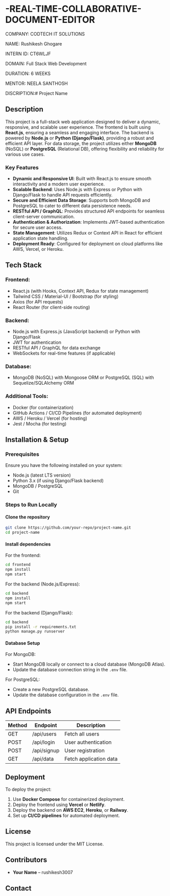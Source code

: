 # -REAL-TIME-COLLABORATIVE-DOCUMENT-EDITOR
COMPANY: CODTECH IT SOLUTIONS

NAME: Rushikesh Ghogare

INTERN ID: CT6WLJF

DOMAIN: Full Stack Web Development

DURATION: 6 WEEKS

MENTOR: NEELA SANTHOSH

DISCRIPTION:# Project Name

## Description

This project is a full-stack web application designed to deliver a dynamic, responsive, and scalable user experience. The frontend is built using **React.js**, ensuring a seamless and engaging interface. The backend is powered by **Node.js** or **Python (Django/Flask)**, providing a robust and efficient API layer. For data storage, the project utilizes either **MongoDB** (NoSQL) or **PostgreSQL** (Relational DB), offering flexibility and reliability for various use cases.

### Key Features
- **Dynamic and Responsive UI**: Built with React.js to ensure smooth interactivity and a modern user experience.
- **Scalable Backend**: Uses Node.js with Express or Python with Django/Flask to handle API requests efficiently.
- **Secure and Efficient Data Storage**: Supports both MongoDB and PostgreSQL to cater to different data persistence needs.
- **RESTful API / GraphQL**: Provides structured API endpoints for seamless client-server communication.
- **Authentication & Authorization**: Implements JWT-based authentication for secure user access.
- **State Management**: Utilizes Redux or Context API in React for efficient application state handling.
- **Deployment Ready**: Configured for deployment on cloud platforms like AWS, Vercel, or Heroku.

## Tech Stack

### Frontend:
- React.js (with Hooks, Context API, Redux for state management)
- Tailwind CSS / Material-UI / Bootstrap (for styling)
- Axios (for API requests)
- React Router (for client-side routing)

### Backend:
- Node.js with Express.js (JavaScript backend) or Python with Django/Flask
- JWT for authentication
- RESTful API / GraphQL for data exchange
- WebSockets for real-time features (if applicable)

### Database:
- MongoDB (NoSQL) with Mongoose ORM or PostgreSQL (SQL) with Sequelize/SQLAlchemy ORM

### Additional Tools:
- Docker (for containerization)
- GitHub Actions / CI/CD Pipelines (for automated deployment)
- AWS / Heroku / Vercel (for hosting)
- Jest / Mocha (for testing)

## Installation & Setup

### Prerequisites
Ensure you have the following installed on your system:
- Node.js (latest LTS version)
- Python 3.x (if using Django/Flask backend)
- MongoDB / PostgreSQL
- Git

### Steps to Run Locally

#### Clone the repository
```sh
git clone https://github.com/your-repo/project-name.git
cd project-name
```

#### Install dependencies
For the frontend:
```sh
cd frontend
npm install
npm start
```

For the backend (Node.js/Express):
```sh
cd backend
npm install
npm start
```

For the backend (Django/Flask):
```sh
cd backend
pip install -r requirements.txt
python manage.py runserver
```

#### Database Setup
For MongoDB:
- Start MongoDB locally or connect to a cloud database (MongoDB Atlas).
- Update the database connection string in the `.env` file.

For PostgreSQL:
- Create a new PostgreSQL database.
- Update the database configuration in the `.env` file.

## API Endpoints

| Method | Endpoint       | Description          |
|--------|--------------|----------------------|
| GET    | /api/users   | Fetch all users     |
| POST   | /api/login   | User authentication |
| POST   | /api/signup  | User registration   |
| GET    | /api/data    | Fetch application data |

## Deployment
To deploy the project:
1. Use **Docker Compose** for containerized deployment.
2. Deploy the frontend using **Vercel** or **Netlify**.
3. Deploy the backend on **AWS EC2**, **Heroku**, or **Railway**.
4. Set up **CI/CD pipelines** for automated deployment.

## License
This project is licensed under the MIT License.

## Contributors
- **Your Name** – rushikesh3007

## Contact


